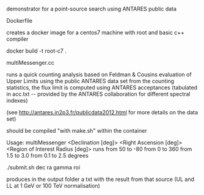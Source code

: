 demonstrator for a point-source search using ANTARES public data

Dockerfile

creates a docker image for a centos7 machine with root and basic c++ compiler

docker build -t root-c7 .

multiMessenger.cc

runs a quick counting analysis based on Feldman & Cousins evaluation of Upper Limits
using the public ANTARES data set
from the counting statistics, the flux limit is computed using ANTARES acceptances (tabulated in
acc.txt -- provided by the ANTARES collaboration for different spectral indexes)

(see http://antares.in2p3.fr/publicdata2012.html for more details on the data set)

should be compiled "with make.sh" within the container

  Usage: multiMessenger <Declination [deg]> <Right Ascension [deg]> <Spectral Index> <Region of Interest Radius [deg]> 
    <Declination> runs from 50 to -80 
    <Right Ascension> from 0 to 360 
    <Spectral Index> from 1.5 to 3.0 
    <Region of Interest Radius> from 0.1 to 2.5 degrees 


./submit.sh  dec  ra  gamma  roi

produces in the output folder a txt with the result from that source 
(UL and LL at 1 GeV or 100 TeV normalisation)
